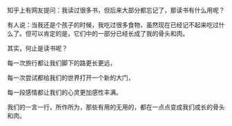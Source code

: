 知乎上有网友提问：我读过很多书，但后来大部分都忘记了，那读书有什么用呢？

有人说：当我还是个孩子的时候，我吃过很多食物，虽然现在已经记不起来吃过什么了。但可以肯定的是，它们中的一部分已经长成了我的骨头和肉。

其实，何止是读书呢？

每一次旅行都让我们脚下的路更长更远，

每一次尝试都给我们的世界打开一个新的大门，

每一段感情都让我们的心灵更加感性丰满。

我们的一言一行，所作所为，那些有用的无用的，都在一点点变成我们成长的骨头和肉。
